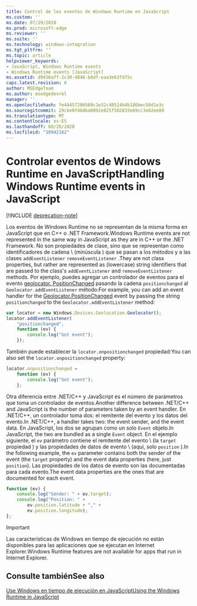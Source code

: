 ```yaml
---
title: Control de los eventos de Windows Runtime en JavaScript
ms.custom: ''
ms.date: 07/29/2020
ms.prod: microsoft-edge
ms.reviewer: ''
ms.suite: ''
ms.technology: windows-integration
ms.tgt_pltfrm: ''
ms.topic: article
helpviewer_keywords:
- JavaScript, Windows Runtime events
- Windows Runtime events [JavaScript]
ms.assetid: d9436aff-2c30-4846-b8df-eaa3e63fd75c
caps.latest.revision: 6
author: MSEdgeTeam
ms.author: msedgedevrel
manager: ''
ms.openlocfilehash: fe44457206569c1e32c40514b4b186bec50d1e3c
ms.sourcegitcommit: 29cbe0f464ba0092e025f502833eb9cc3e02ee89
ms.translationtype: MT
ms.contentlocale: es-ES
ms.lasthandoff: 08/20/2020
ms.locfileid: "10942162"
---
```

# <span data-ttu-id="56ce5-102">Controlar eventos de Windows Runtime en JavaScript</span><span class="sxs-lookup"><span data-stu-id="56ce5-102">Handling Windows Runtime events in JavaScript</span></span>  

[!INCLUDE [deprecation-note](../includes/legacy-edge-note.md)]  

<span data-ttu-id="56ce5-103">Los eventos de Windows Runtime no se representan de la misma forma en JavaScript que en C++ o .NET Framework.</span><span class="sxs-lookup"><span data-stu-id="56ce5-103">Windows Runtime events are not represented in the same way in JavaScript as they are in C++ or the .NET Framework.</span></span>  <span data-ttu-id="56ce5-104">No son propiedades de clase, sino que se representan como identificadores de cadena \ (minúscula \) que se pasan a los métodos y a las clases `addEventListener` `removeEventListener` .</span><span class="sxs-lookup"><span data-stu-id="56ce5-104">They are not class properties, but rather are represented as \(lowercase\) string identifiers that are passed to the class's `addEventListener` and `removeEventListener` methods.</span></span>  <span data-ttu-id="56ce5-105">Por ejemplo, puedes agregar un controlador de eventos para el evento [geolocator. PositionChanged][UwpWindowsGeolocationGeolocatorDevicesPositionChanged] pasando la cadena `positionchanged` al `Geolocator.addEventListener` método:</span><span class="sxs-lookup"><span data-stu-id="56ce5-105">For example, you can add an event handler for the [Geolocator.PositionChanged][UwpWindowsGeolocationGeolocatorDevicesPositionChanged] event by passing the string `positionchanged` to the `Geolocator.addEventListener` method:</span></span>  

```javascript  
var locator = new Windows.Devices.Geolocation.Geolocator();
locator.addEventListener(
    "positionchanged",
    function (ev) {
        console.log("Got event");
    });
```  

<span data-ttu-id="56ce5-106">También puede establecer la `locator.onpositionchanged` propiedad:</span><span class="sxs-lookup"><span data-stu-id="56ce5-106">You can also set the `locator.onpositionchanged` property:</span></span>  

```javascript
locator.onpositionchanged =
    function (ev) {
        console.log("Got event");
    };
```  

<span data-ttu-id="56ce5-107">Otra diferencia entre .NET/C++ y JavaScript es el número de parámetros que toma un controlador de eventos.</span><span class="sxs-lookup"><span data-stu-id="56ce5-107">Another difference between .NET/C++ and JavaScript is the number of parameters taken by an event handler.</span></span>  <span data-ttu-id="56ce5-108">En .NET/C++, un controlador toma dos: el remitente del evento y los datos del evento.</span><span class="sxs-lookup"><span data-stu-id="56ce5-108">In .NET/C++, a handler takes two:  the event sender, and the event data.</span></span>  <span data-ttu-id="56ce5-109">En JavaScript, los dos se agrupan como un solo `Event` objeto.</span><span class="sxs-lookup"><span data-stu-id="56ce5-109">In JavaScript, the two are bundled as a single `Event` object.</span></span>  <span data-ttu-id="56ce5-110">En el ejemplo siguiente, el `ev` parámetro contiene el remitente del evento \ (la `target` propiedad \) y las propiedades de datos de evento \ (aquí, solo `position` \).</span><span class="sxs-lookup"><span data-stu-id="56ce5-110">In the following example, the `ev` parameter contains both the sender of the event \(the `target` property\) and the event data properties \(here, just `position`\).</span></span>  <span data-ttu-id="56ce5-111">Las propiedades de los datos de evento son las documentadas para cada evento.</span><span class="sxs-lookup"><span data-stu-id="56ce5-111">The event data properties are the ones that are documented for each event.</span></span>  

```javascript
function (ev) {
    console.log("Sender: " + ev.target);
    console.log("Position: " +
        ev.position.latitude + "," +
        ev.position.longitude);
};
```  

> [!IMPORTANT]
> <span data-ttu-id="56ce5-112">Las características de Windows en tiempo de ejecución no están disponibles para las aplicaciones que se ejecutan en Internet Explorer.</span><span class="sxs-lookup"><span data-stu-id="56ce5-112">Windows Runtime features are not available for apps that run in Internet Explorer.</span></span>  

## <span data-ttu-id="56ce5-113">Consulte también</span><span class="sxs-lookup"><span data-stu-id="56ce5-113">See also</span></span>  

[<span data-ttu-id="56ce5-114">Use Windows en tiempo de ejecución en JavaScript</span><span class="sxs-lookup"><span data-stu-id="56ce5-114">Using the Windows Runtime in JavaScript</span></span>][WindowsRuntimeJavascript]  

 <!-- links -->  

[WindowsRuntimeJavascript]: ./using-the-windows-runtime-in-javascript.md "Usar Windows Runtime en JavaScript | Microsoft docs"  

[UwpWindowsGeolocationGeolocatorDevicesPositionChanged]: /uwp/api/Windows.Devices.Geolocation.Geolocator#Windows_Devices_Geolocation_Geolocator_PositionChanged "Clase geolocator | Microsoft docs"  

